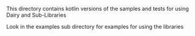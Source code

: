 This directory contains kotlin versions of the samples and tests for using Dairy and Sub-Libraries

Look in the examples sub directory for examples for using the libraries